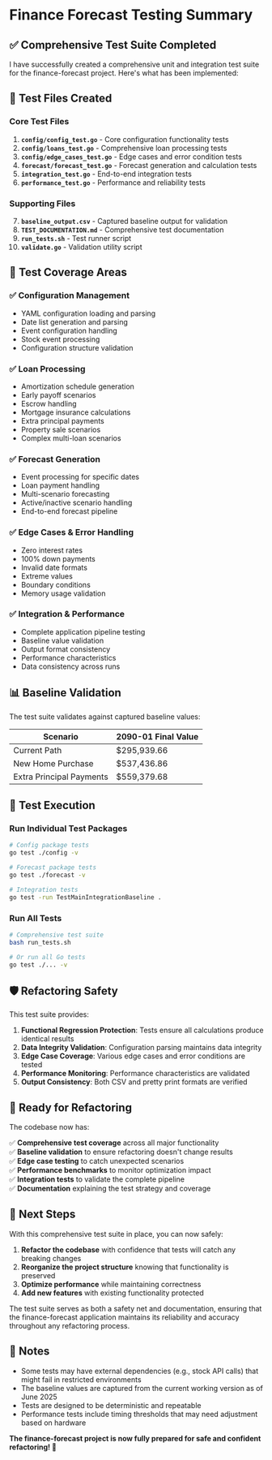 # Finance Forecast Testing Summary

## ✅ Comprehensive Test Suite Completed

I have successfully created a comprehensive unit and integration test suite for the finance-forecast project. Here's what has been implemented:

## 📁 Test Files Created

### Core Test Files
1. **`config/config_test.go`** - Core configuration functionality tests
2. **`config/loans_test.go`** - Comprehensive loan processing tests
3. **`config/edge_cases_test.go`** - Edge cases and error condition tests
4. **`forecast/forecast_test.go`** - Forecast generation and calculation tests
5. **`integration_test.go`** - End-to-end integration tests
6. **`performance_test.go`** - Performance and reliability tests

### Supporting Files
7. **`baseline_output.csv`** - Captured baseline output for validation
8. **`TEST_DOCUMENTATION.md`** - Comprehensive test documentation
9. **`run_tests.sh`** - Test runner script
10. **`validate.go`** - Validation utility script

## 🎯 Test Coverage Areas

### ✅ Configuration Management
- YAML configuration loading and parsing
- Date list generation and parsing
- Event configuration handling
- Stock event processing
- Configuration structure validation

### ✅ Loan Processing
- Amortization schedule generation
- Early payoff scenarios
- Escrow handling
- Mortgage insurance calculations
- Extra principal payments
- Property sale scenarios
- Complex multi-loan scenarios

### ✅ Forecast Generation
- Event processing for specific dates
- Loan payment handling
- Multi-scenario forecasting
- Active/inactive scenario handling
- End-to-end forecast pipeline

### ✅ Edge Cases & Error Handling
- Zero interest rates
- 100% down payments
- Invalid date formats
- Extreme values
- Boundary conditions
- Memory usage validation

### ✅ Integration & Performance
- Complete application pipeline testing
- Baseline value validation
- Output format consistency
- Performance characteristics
- Data consistency across runs

## 📊 Baseline Validation

The test suite validates against captured baseline values:

| Scenario | 2090-01 Final Value |
|----------|-------------------|
| Current Path | $295,939.66 |
| New Home Purchase | $537,436.86 |
| Extra Principal Payments | $559,379.68 |

## 🔧 Test Execution

### Run Individual Test Packages
```bash
# Config package tests
go test ./config -v

# Forecast package tests
go test ./forecast -v

# Integration tests
go test -run TestMainIntegrationBaseline .
```

### Run All Tests
```bash
# Comprehensive test suite
bash run_tests.sh

# Or run all Go tests
go test ./... -v
```

## 🛡️ Refactoring Safety

This test suite provides:

1. **Functional Regression Protection**: Tests ensure all calculations produce identical results
2. **Data Integrity Validation**: Configuration parsing maintains data integrity
3. **Edge Case Coverage**: Various edge cases and error conditions are tested
4. **Performance Monitoring**: Performance characteristics are validated
5. **Output Consistency**: Both CSV and pretty print formats are verified

## 🎉 Ready for Refactoring

The codebase now has:

✅ **Comprehensive test coverage** across all major functionality  
✅ **Baseline validation** to ensure refactoring doesn't change results  
✅ **Edge case testing** to catch unexpected scenarios  
✅ **Performance benchmarks** to monitor optimization impact  
✅ **Integration tests** to validate the complete pipeline  
✅ **Documentation** explaining the test strategy and coverage  

## 🚀 Next Steps

With this comprehensive test suite in place, you can now safely:

1. **Refactor the codebase** with confidence that tests will catch any breaking changes
2. **Reorganize the project structure** knowing that functionality is preserved
3. **Optimize performance** while maintaining correctness
4. **Add new features** with existing functionality protected

The test suite serves as both a safety net and documentation, ensuring that the finance-forecast application maintains its reliability and accuracy throughout any refactoring process.

## 📝 Notes

- Some tests may have external dependencies (e.g., stock API calls) that might fail in restricted environments
- The baseline values are captured from the current working version as of June 2025
- Tests are designed to be deterministic and repeatable
- Performance tests include timing thresholds that may need adjustment based on hardware

**The finance-forecast project is now fully prepared for safe and confident refactoring! 🎯**
